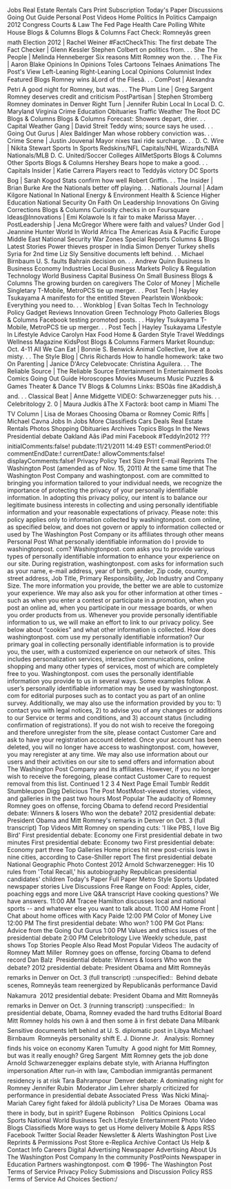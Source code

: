 Jobs Real Estate Rentals Cars Print Subscription Today's Paper Discussions Going Out Guide Personal Post Videos Home Politics In Politics Campaign 2012 Congress Courts & Law The Fed Page Health Care Polling White House Blogs & Columns Blogs & Columns Fact Check: Romneyâs green math Election 2012 | Rachel Weiner #FactCheckThis: The first debate The Fact Checker | Glenn Kessler Stephen Colbert on politics from. . . She The People | Melinda Henneberger Six reasons Mitt Romney won the. . . The Fix | Aaron Blake Opinions In Opinions Toles Cartoons Telnaes Animations The Post's View Left-Leaning Right-Leaning Local Opinions Columnist Index Featured Blogs Romney wins âLord of the Fliesâ. . . ComPost | Alexandra Petri A good night for Romney, but was. . . The Plum Line | Greg Sargent Romney deserves credit and criticism PostPartisan | Stephen Stromberg Romney dominates in Denver Right Turn | Jennifer Rubin Local In Local D. C. Maryland Virginia Crime Education Obituaries Traffic Weather The Root DC Blogs & Columns Blogs & Columns Forecast: Showers depart, drier. . . Capital Weather Gang | David Streit Teddy wins; source says he used. . . Going Out Gurus | Alex Baldinger Man whose robbery conviction was. . . Crime Scene | Justin Jouvenal Mayor nixes taxi ride surcharge. . . D. C. Wire | Nikita Stewart Sports In Sports Redskins/NFL Capitals/NHL Wizards/NBA Nationals/MLB D. C. United/Soccer Colleges AllMetSports Blogs & Columns Other Sports Blogs & Columns Hershey Bears hope to make a good. . . Capitals Insider | Katie Carrera Players react to Teddyâs victory DC Sports Bog | Sarah Kogod Stats confirm how well Robert Griffin. . . The Insider | Brian Burke Are the Nationals better off playing. . . Nationals Journal | Adam Kilgore National In National Energy & Environment Health & Science Higher Education National Security On Faith On Leadership Innovations On Giving Corrections Blogs & Columns Curiosity checks in on Foursquare Ideas@Innovations | Emi Kolawole Is it fair to make Marissa Mayer. . . PostLeadership | Jena McGregor Where were faith and values? Under God | Jeannine Hunter World In World Africa The Americas Asia & Pacific Europe Middle East National Security War Zones Special Reports Columns & Blogs Latest Stories Power thieves prosper in India Simon Denyer Turkey shells Syria for 2nd time Liz Sly Sensitive documents left behind. . . Michael Birnbaum U. S. faults Bahrain decision on. . . Andrew Quinn Business In Business Economy Industries Local Business Markets Policy & Regulation Technology World Business Capital Business On Small Business Blogs & Columns The growing burden on caregivers The Color of Money | Michelle Singletary T-Mobile, MetroPCS tie up merger. . . Post Tech | Hayley Tsukayama A manifesto for the entitled Steven Pearlstein Wonkbook: Everything you need to. . . Wonkblog | Evan Soltas Tech In Technology Policy Gadget Reviews Innovation Green Technology Photo Galleries Blogs & Columns Facebook testing promoted posts. . . Hayley Tsukayama T-Mobile, MetroPCS tie up merger. . . Post Tech | Hayley Tsukayama Lifestyle In Lifestyle Advice Carolyn Hax Food Home & Garden Style Travel Weddings Wellness Magazine KidsPost Blogs & Columns Farmers Market Roundup: Oct. 4-11 All We Can Eat | Bonnie S. Benwick Animal Collective, live at a misty. . . The Style Blog | Chris Richards How to handle homework: take two On Parenting | Janice D'Arcy Celebvocate: Christina Aguilera. . . The Reliable Source | The Reliable Source Entertainment In Entertainment Books Comics Going Out Guide Horoscopes Movies Museums Music Puzzles & Games Theater & Dance TV Blogs & Columns Links: BSOâs fine âKaddish,â and. . . Classical Beat | Anne Midgette VIDEO: Schwarzenegger puts his. . . Celebritology 2. 0 | Maura Judkis âThe X Factorâ: boot camp in Miami The TV Column | Lisa de Moraes Choosing Obama or Romney Comic Riffs | Michael Cavna Jobs In Jobs More Classifieds Cars Deals Real Estate Rentals Photos Shopping Obituaries Archives Topics Blogs In the News Presidential debate Oakland Aâs iPad mini Facebook #TeddyIn2012 ???initialComments:false! pubdate:11/21/2011 14:49 EST! commentPeriod:0! commentEndDate:! currentDate:! allowComments:false! displayComments:false! Privacy Policy Text Size Print E-mail Reprints The Washington Post (amended as of Nov. 15, 2011) At the same time that The Washington Post Company and washingtonpost. com are committed to bringing you information tailored to your individual needs, we recognize the importance of protecting the privacy of your personally identifiable information. In adopting this privacy policy, our intent is to balance our legitimate business interests in collecting and using personally identifiable information and your reasonable expectations of privacy. Please note: this policy applies only to information collected by washingtonpost. com online, as specified below, and does not govern or apply to information collected or used by The Washington Post Company or its affiliates through other means Personal Post What personally identifiable information do I provide to washingtonpost. com? Washingtonpost. com asks you to provide various types of personally identifiable information to enhance your experience on our site. During registration, washingtonpost. com asks for information such as your name, e-mail address, year of birth, gender, Zip code, country, street address, Job Title, Primary Responsibility, Job Industry and Company Size. The more information you provide, the better we are able to customize your experience. We may also ask you for other information at other times - such as when you enter a contest or participate in a promotion, when you post an online ad, when you participate in our message boards, or when you order products from us. Whenever you provide personally identifiable information to us, we will make an effort to link to our privacy policy. See below about “cookies” and what other information is collected. How does washingtonpost. com use my personally identifiable information? Our primary goal in collecting personally identifiable information is to provide you, the user, with a customized experience on our network of sites. This includes personalization services, interactive communications, online shopping and many other types of services, most of which are completely free to you. Washingtonpost. com uses the personally identifiable information you provide to us in several ways. Some examples follow. A user’s personally identifiable information may be used by washingtonpost. com for editorial purposes such as to contact you as part of an online survey. Additionally, we may also use the information provided by you to: 1) contact you with legal notices, 2) to advise you of any changes or additions to our Service or terms and conditions, and 3) account status (including confirmation of registrations). If you do not wish to receive the foregoing and therefore unregister from the site, please contact Customer Care and ask to have your registration account deleted. Once your account has been deleted, you will no longer have access to washingtonpost. com, however, you may reregister at any time. We may also use information about our users and their activities on our site to send offers and information about The Washington Post Company and its affiliates. However, if you no longer wish to receive the foregoing, please contact Customer Care to request removal from this list. Continued 1 2 3 4 Next Page Email Tumblr Reddit Stumbleupon Digg Delicious The Post MostMost-viewed stories, videos, and galleries in the past two hours Most Popular The audacity of Romney Romney goes on offense, forcing Obama to defend record Presidential debate: Winners & losers Who won the debate? 2012 presidential debate: President Obama and Mitt Romney's remarks in Denver on Oct. 3 (full transcript) Top Videos Mitt Romney on spending cuts: 'I like PBS, I love Big Bird' First presidential debate: Economy one First presidential debate in two minutes First presidential debate: Economy two First presidential debate: Economy part three Top Galleries Home prices hit new post-crisis lows in nine cities, according to Case-Shiller report The first presidential debate National Geographic Photo Contest 2012 Arnold Schwarzenegger: His 10 rules from 'Total Recall,' his autobiography Republican presidential candidates' children Today's Paper Full Paper Metro Style Sports Updated newspaper stories Live Discussions Free Range on Food: Apples, cider, poaching eggs and more Live Q&A transcript Have cooking questions? We have answers. 11:00 AM Tracee Hamilton discusses local and national sports -- and whatever else you want to talk about. 11:00 AM Home Front | Chat about home offices with Kacy Paide 12:00 PM Color of Money Live 12:00 PM The first presidential debate: Who won? 1:00 PM Got Plans: Advice from the Going Out Gurus 1:00 PM Values and ethics issues of the presidential debate 2:00 PM Celebritology Live Weekly schedule, past shows Top Stories People Also Read Most Popular Videos The audacity of Romney Matt Miller  Romney goes on offense, forcing Obama to defend record Dan Balz  Presidential debate: Winners & losers Who won the debate? 2012 presidential debate: President Obama and Mitt Romneyâs remarks in Denver on Oct. 3 (full transcript) ::unspecified::  Behind debate scenes, Romneyâs team reenergized by Republicanâs performance David Nakamura  2012 presidential debate: President Obama and Mitt Romneyâs remarks in Denver on Oct. 3 (running transcript) ::unspecified::  In presidential debate, Obama, Romney evaded the hard truths Editorial Board  Mitt Romney holds his own â and then some â in first debate Dana Milbank  Sensitive documents left behind at U. S. diplomatic post in Libya Michael Birnbaum  Romneyâs personality shift E. J. Dionne Jr.   Analysis: Romney finds his voice on economy Karen Tumulty  A good night for Mitt Romney, but was it really enough? Greg Sargent  Mitt Romney gets the job done Arnold Schwarzenegger explains debate style, with Arianna Huffington impersonation After run-in with law, Cambodian immigrantâs permanent residency is at risk Tara Bahrampour  Denver debate: A dominating night for Romney Jennifer Rubin  Moderator Jim Lehrer sharply criticized for performance in presidential debate Associated Press  Was Nicki Minaj-Mariah Carey fight faked for âIdolâ publicity? Lisa De Moraes  Obama was there in body, but in spirit? Eugene Robinson    Politics Opinions Local Sports National World Business Tech Lifestyle Entertainment Photo Video Blogs Classifieds More ways to get us Home delivery Mobile & Apps RSS Facebook Twitter Social Reader Newsletter & Alerts Washington Post Live Reprints & Permissions Post Store e-Replica Archive Contact Us Help & Contact Info Careers Digital Advertising Newspaper Advertising About Us The Washington Post Company In the community PostPoints Newspaper in Education Partners washingtonpost. com © 1996- The Washington Post Terms of Service Privacy Policy Submissions and Discussion Policy RSS Terms of Service Ad Choices Section:/